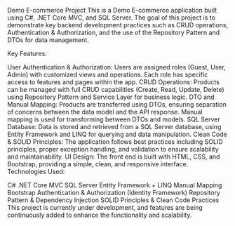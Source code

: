 Demo E-commerce Project
This is a Demo E-commerce application built using C#, .NET Core MVC, and SQL Server. The goal of this project is to demonstrate key backend development practices such as CRUD operations, Authentication & Authorization, and the use of the Repository Pattern and DTOs for data management.

Key Features:

User Authentication & Authorization: Users are assigned roles (Guest, User, Admin) with customized views and operations. Each role has specific access to features and pages within the app.
CRUD Operations: Products can be managed with full CRUD capabilities (Create, Read, Update, Delete) using Repository Pattern and Service Layer for business logic.
DTO and Manual Mapping: Products are transferred using DTOs, ensuring separation of concerns between the data model and the API response. Manual mapping is used for transforming between DTOs and models.
SQL Server Database: Data is stored and retrieved from a SQL Server database, using Entity Framework and LINQ for querying and data manipulation.
Clean Code & SOLID Principles: The application follows best practices including SOLID principles, proper exception handling, and validation to ensure scalability and maintainability.
UI Design: The front end is built with HTML, CSS, and Bootstrap, providing a simple, clean, and responsive interface.
Technologies Used:

C#
.NET Core MVC
SQL Server
Entity Framework + LINQ
Manual Mapping
Bootstrap
Authentication & Authorization (Identity Framework)
Repository Pattern & Dependency Injection
SOLID Principles & Clean Code Practices
This project is currently under development, and features are being continuously added to enhance the functionality and scalability.


